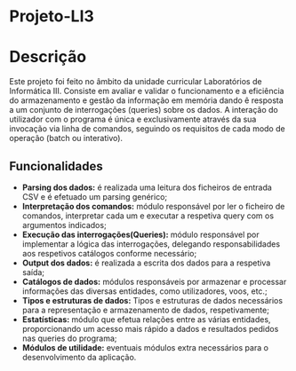 # Projeto-LI3

# Descrição
Este projeto foi feito no âmbito da unidade curricular Laboratórios de Informática III. Consiste em avaliar e validar o funcionamento e a eficiência do armazenamento e gestão da informação em memória dando ê resposta a um conjunto de interrogações
(queries) sobre os dados. A interação do utilizador com o programa é única e exclusivamente através da sua invocação via linha de comandos, seguindo os requisitos de cada modo de operação (batch ou interativo). 

## Funcionalidades
- **Parsing dos dados:** é realizada uma leitura dos ficheiros de entrada CSV e é efetuado um parsing genérico;
- **Interpretação dos comandos:** módulo responsável por ler o ficheiro de comandos, interpretar cada um e executar a respetiva query com os argumentos indicados;
- **Execução das interrogações(Queries):** módulo responsável por implementar a lógica das interrogações, delegando responsabilidades aos respetivos catálogos conforme necessário;
- **Output dos dados:** é realizada a escrita dos dados para a respetiva saída;
- **Catálogos de dados:** módulos responsáveis por armazenar e processar informações das diversas entidades, como utilizadores, voos, etc.;
- **Tipos e estruturas de dados:** Tipos e estruturas de dados necessários para a representação e armazenamento de dados, respetivamente;
- **Estatísticas:** módulo que efetua relações entre as várias entidades, proporcionando um acesso mais rápido a dados e resultados pedidos nas queries do programa;
- **Módulos de utilidade:** eventuais módulos extra necessários para o desenvolvimento da aplicação.
